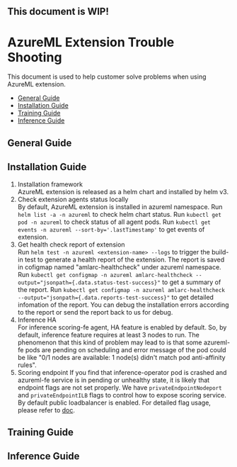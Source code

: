 ## This document is WIP!
# AzureML Extension Trouble Shooting
This document is used to help customer solve problems when using AzureML extension. 
* [General Guide](#general-guide)
* [Installation Guide](#installation-guide)
* [Training Guide](#training-guide)
* [Inference Guide](#inference-guide)


## General Guide

## Installation Guide

1. Installation framework  
    AzureML extension is released as a helm chart and installed by helm v3.
1. Check extension agents status locally  
    By default, AzureML extension is installed in azureml namespace. Run ```helm list -a -n azureml``` to check helm chart status. Run ```kubectl get pod -n azureml``` to check status of all agent pods. Run ```kubectl get events -n azureml --sort-by='.lastTimestamp'``` to get events of extension.
1. Get health check report of extension  
    Run ```helm test -n azureml <extension-name> --logs``` to trigger the build-in test to generate a health report of the extension. The report is saved in cofigmap named "amlarc-healthcheck" under azureml namespace. Run ```kubectl get configmap -n azureml amlarc-healthcheck --output="jsonpath={.data.status-test-success}"``` to get a summary of the report. Run ```kubectl get configmap -n azureml amlarc-healthcheck --output="jsonpath={.data.reports-test-success}"``` to get detailed infomation of the report. You can debug the installation errors according to the report or send the report back to us for debug.
1. Inference HA  
    For inference scoring-fe agent, HA feature is enabled by default. So, by default, inference feature requires at least 3 nodes to run. The phenomenon that this kind of problem may lead to is that some azureml-fe pods are pending on scheduling and error message of the pod could be like "0/1 nodes are available: 1 node(s) didn't match pod anti-affinity rules".
1. Scoring endpoint 
    If you find that inference-operator pod is crashed and azureml-fe service is in pending or unhealthy state, it is likely that endpoint flags are not set properly. We have ```privateEndpointNodeport``` and ```privateEndpointILB``` flags to control how to expose scoring service. By default public loadbalancer is enabled. For detailed flag usage, please refer to [doc](./deploy-extension.md#review-azureml-deployment-configuration-settings).

## Training Guide

## Inference Guide





